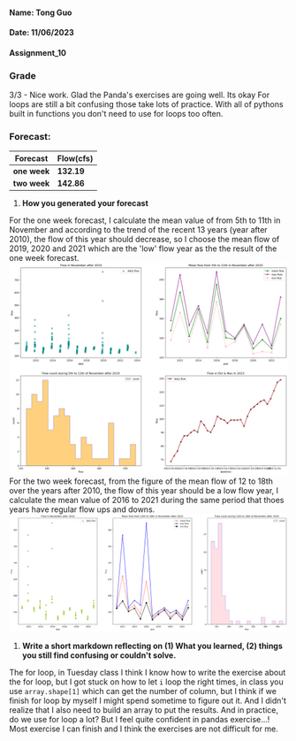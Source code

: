 #### Name: Tong Guo
#### Date: 11/06/2023
#### Assignment_10

### Grade
3/3 - Nice work. Glad the Panda's exercises are going well. Its okay For loops are still a bit confusing those take lots of practice. With all of pythons built in functions you don't need to use for loops too often. 

### Forecast:
| Forecast | Flow(cfs) |
| ----------- | ----------- |
| **one week** | **132.19** |
| **two week** | **142.86** |

1. **How you generated your forecast**

 For the one week forecast, I calculate the mean value of from 5th to 11th in November and according to the trend of the recent 13 years (year after 2010), the flow of this year should decrease, so I choose the mean flow of 2019, 2020 and 2021 which are the 'low' flow year as the the result of the one week forecast.
 ![Alt text](week10plot1.png)
 For the two week forecast, from the figure of the mean flow of 12 to 18th over the years after 2010, the flow of this year should be a low flow year, I calculate the mean value of 2016 to 2021 during the same period that thoes years have regular flow ups and downs.
![Alt text](week10plot2.png)
1. **Write a short markdown reflecting on (1) What you learned, (2) things you still find confusing or couldn't solve.**

The for loop, in Tuesday class I think I know how to write the exercise about the for loop, but I got stuck on how to let `i` loop the right times, in class you use `array.shape[1]` which can get the number of column, but I think if we finish for loop by myself I might spend sometime to figure out it. And I didn't realize that I also need to build an array to put the results. And in practice, do we use for loop a lot?
But I feel quite confident in pandas exercise...! Most exercise I can finish and I think the exercises are not difficult for me.